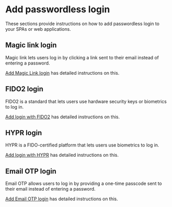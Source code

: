 # Add passwordless login

These sections provide instructions on how to add passwordless login to your SPAs or web applications.

## Magic link login

Magic link lets users log in by clicking a link sent to their email instead of entering a password.

[Add Magic Link login]({{base_path}}/guides/authentication/passwordless-login/add-passwordless-login-with-magic-link/) has detailed instructions on this.

## FIDO2 login

FIDO2 is a standard that lets users use hardware security keys or biometrics to log in.

[Add login with FIDO2]({{base_path}}/guides/authentication/passwordless-login/add-passwordless-login-with-fido/) has detailed instructions on this.

## HYPR login

HYPR is a FIDO-certified platform that lets users use biometrics to log in.

[Add login with HYPR]({{base_path}}/guides/authentication/passwordless-login/add-passwordless-login-with-hypr/) has detailed instructions on this.

## Email OTP login

Email OTP allows users to log in by providing a one-time passcode sent to their email instead of entering a password.

[Add Email OTP login]({{base_path}}/guides/authentication/passwordless-login/add-passwordless-login-with-email-otp/) has detailed instructions on this.
